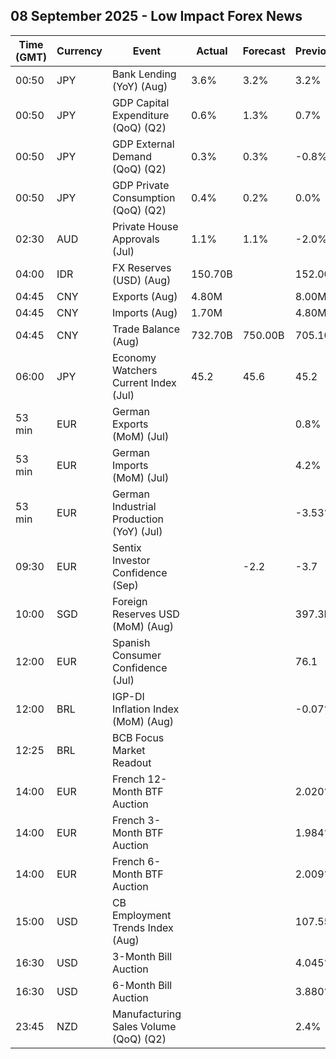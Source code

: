 ## 08 September 2025 - Low Impact Forex News

| Time (GMT) | Currency | Event | Actual | Forecast | Previous |
|------|----------|-------|--------|----------|----------|
| 00:50 | JPY | Bank Lending (YoY) (Aug) | 3.6% | 3.2% | 3.2% |
| 00:50 | JPY | GDP Capital Expenditure (QoQ) (Q2) | 0.6% | 1.3% | 0.7% |
| 00:50 | JPY | GDP External Demand (QoQ) (Q2) | 0.3% | 0.3% | -0.8% |
| 00:50 | JPY | GDP Private Consumption (QoQ) (Q2) | 0.4% | 0.2% | 0.0% |
| 02:30 | AUD | Private House Approvals (Jul) | 1.1% | 1.1% | -2.0% |
| 04:00 | IDR | FX Reserves (USD) (Aug) | 150.70B |  | 152.00B |
| 04:45 | CNY | Exports (Aug) | 4.80M |  | 8.00M |
| 04:45 | CNY | Imports (Aug) | 1.70M |  | 4.80M |
| 04:45 | CNY | Trade Balance (Aug) | 732.70B | 750.00B | 705.10B |
| 06:00 | JPY | Economy Watchers Current Index (Jul) | 45.2 | 45.6 | 45.2 |
| 53 min | EUR | German Exports (MoM) (Jul) |  |  | 0.8% |
| 53 min | EUR | German Imports (MoM) (Jul) |  |  | 4.2% |
| 53 min | EUR | German Industrial Production (YoY) (Jul) |  |  | -3.53% |
| 09:30 | EUR | Sentix Investor Confidence (Sep) |  | -2.2 | -3.7 |
| 10:00 | SGD | Foreign Reserves USD (MoM) (Aug) |  |  | 397.3B |
| 12:00 | EUR | Spanish Consumer Confidence (Jul) |  |  | 76.1 |
| 12:00 | BRL | IGP-DI Inflation Index (MoM) (Aug) |  |  | -0.07% |
| 12:25 | BRL | BCB Focus Market Readout |  |  |  |
| 14:00 | EUR | French 12-Month BTF Auction |  |  | 2.020% |
| 14:00 | EUR | French 3-Month BTF Auction |  |  | 1.984% |
| 14:00 | EUR | French 6-Month BTF Auction |  |  | 2.009% |
| 15:00 | USD | CB Employment Trends Index (Aug) |  |  | 107.55 |
| 16:30 | USD | 3-Month Bill Auction |  |  | 4.045% |
| 16:30 | USD | 6-Month Bill Auction |  |  | 3.880% |
| 23:45 | NZD | Manufacturing Sales Volume (QoQ) (Q2) |  |  | 2.4% |
